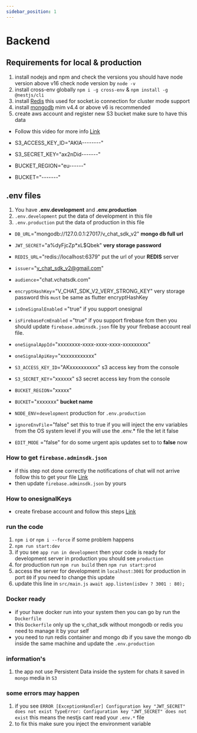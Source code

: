 ```yaml
---
sidebar_position: 1
---
```


# Backend

## Requirements for local & production

1. install nodejs and npm and check the versions you should have node version above v16 check node version by `node -v`
2. install cross-env globally `npm i -g cross-env` & `npm install -g @nestjs/cli`
3. install [Redis](https://redis.io) this used for socket.io connection for cluster mode support
4. install [mongodb](https://www.mongodb.com/try/download/community-kubernetes-operator) mim v4.4 or above v6 is
   recommended
5. create aws account and register new S3 bucket make sure to have this data
- Follow this video for more info [Link](https://www.youtube.com/watch?v=NZElg91l_ms&t=585s)

- S3_ACCESS_KEY_ID="AKIA--------"
- S3_SECRET_KEY="ax2nDid-------"
- BUCKET_REGION="eu------"
- BUCKET="-------"


## .env files

1. You have **.env.development** and **.env.production**
2. `.env.development` put the data of development in this file
3. `.env.production` put the data of production in this file

- `DB_URL`="mongodb://127.0.0.1:27017/v_chat_sdk_v2" **mongo db full url**
- `JWT_SECRET`="a%dyFjcZp*xL$Qbek" **very storage password**
- `REDIS_URL`="redis://localhost:6379" put the url of your **REDIS** server
- `issuer`="v_chat_sdk_v2@gmail.com"
- `audience`="chat.vchatsdk.com"

- `encryptHashKey`="V_CHAT_SDK_V2_VERY_STRONG_KEY" very storage password this `must` be same as flutter encryptHashKey

- `isOneSignalEnabled` ="true" if you support onesignal
- `isFirebaseFcmEnabled` ="true" if you support firebase fcm then you should update `firebase.adminsdk.json` file by
  your firebase account real file.
- `oneSignalAppId`="xxxxxxxx-xxxx-xxxx-xxxx-xxxxxxxxx"
- `oneSignalApiKey`="xxxxxxxxxxxx"
- `S3_ACCESS_KEY_ID`="AKxxxxxxxxxx" s3 access key from the console
- `S3_SECRET_KEY`="xxxxxx" s3 secret access key from the console
- `BUCKET_REGION`="xxxxx" 
- `BUCKET`="xxxxxxx" **bucket name**
- `NODE_ENV`=`development` production for `.env.production`
- `ignoreEnvFile`="false" set this to true if you will inject the env variables from the OS system level if you will use
   the .env.* file the let it false
- `EDIT_MODE` ="false" for do some urgent apis updates set to to **false** now

### How to get `firebase.adminsdk.json`
- if this step not done correctly the notifications of chat will not arrive follow this
  to get your file [Link](https://www.youtube.com/watch?v=cXOzbKDXTh0)
- then update `firebase.adminsdk.json` by yours

### How to onesignalKeys 
- create firebase account and follow this steps [Link](https://www.youtube.com/watch?v=FOkgfsTwvC4)

### run the code
1. `npm i` or `npm i --force` if some problem happens
2. `npm run start:dev` 
3. if you see `app run in development` then your code is ready for development server in production you should see `production`
4. for production run `npm run build` then `npm run start:prod`
5. access the server for development in `localhost:3001` for production in port `80` if you need to change this update
6. update this line in `src/main.js` `await app.listen(isDev ? 3001 : 80);`

### Docker ready
- if your have docker run into your system then you can go by run the `Dockerfile`
- this `Dockerfile` only up the v_chat_sdk without mongodb or redis you need to manage it by your self
- you need to run redis container and mongo db if you save the mongo db inside the same machine and update the `.env.production`

### information's
1. the app not use Persistent Data inside the system for chats it saved in `mongo` media in `S3`

### some errors may happen 
1. if you see `ERROR [ExceptionHandler] Configuration key "JWT_SECRET" does not exist
   TypeError: Configuration key "JWT_SECRET" does not exist` this means the nestjs cant read your `.env.*` file 
2. to fix this make sure you inject the environment variable
